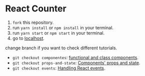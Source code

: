 # React Counter

1. `fork` this repository.
1. run `yarn install` or `npm install` in your terminal.
1. run `yarn start` or `npm start` in your terminal.
1. go to [localhost](http://localhost:3000).

change branch if you want to check different tutorials.

* `git checkout componentes`: [functional and class components](https://medium.com/@shmesa23/componente-zaci%C3%B3n-y-create-react-app-df32e798e802).
* `git checkout props-and-state`: [Components' props and state](https://medium.com/@shmesa23/propiedades-y-estado-de-los-componentes-93fae49033f5).
* `git checkout events`: [Handling React events](https://medium.com/@shmesa23/eventos-en-react-b53179ec9683).
